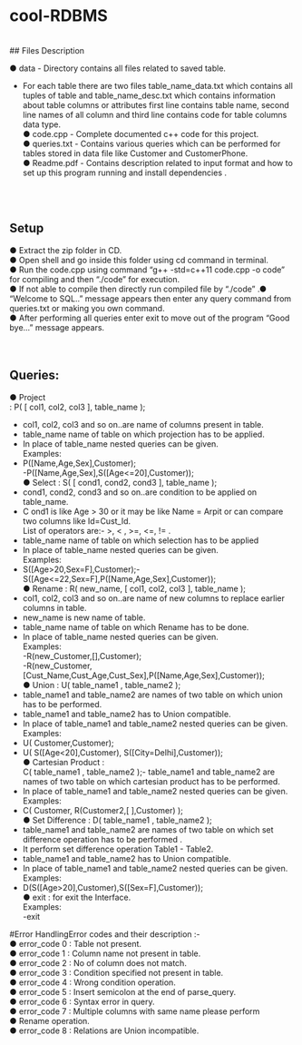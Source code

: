 # cool-RDBMS

<br />
## Files Description

● data - Directory contains all files related to saved table.<br />
- For each table there are two files table_name_data.txt which contains all tuples of table and table_name_desc.txt which
contains information about table columns or attributes first line contains table name, second line names of all column and third line contains code for table columns data type.<br />
● code.cpp - Complete documented c++ code for this project.<br />
● queries.txt - Contains various queries which can be performed for tables stored in data file like Customer and CustomerPhone.<br />
● Readme.pdf - Contains description related to input format and how to set up this program running and install dependencies .
<br />
<br />

## Setup
● Extract the zip folder in CD.<br />
● Open shell and go inside this folder using cd command in terminal.<br />
● Run the code.cpp using command “g++ -std=c++11 code.cpp -o code” for compiling and then “./code” for execution.<br />
● If not able to compile then directly run compiled file by “./code” .● “Welcome to SQL..” message appears then enter any query command from queries.txt or making you own command.<br />
● After performing all queries enter exit to move out of the program “Good bye...” message appears.<br />
<br />
<br />

## Queries:
● Project<br />
: P( [ col1, col2, col3 ], table_name );<br />
- col1, col2, col3 and so on..are name of columns present in table.
- table_name name of table on which projection has to be applied.<br />
- In place of table_name nested queries can be given.<br />
Examples:<br />
- P([Name,Age,Sex],Customer);<br />
-P([Name,Age,Sex],S([Age<=20],Customer));<br />
● Select : S( [ cond1, cond2, cond3 ], table_name );<br />
- cond1, cond2, cond3 and so on..are condition to be applied on table_name.<br />
- C ond1 is like Age > 30 or it may be like Name = Arpit or can compare two columns like Id=Cust_Id.<br />
List of operators are:- >, < , >=, <=, != .<br />
- table_name name of table on which selection has to be applied<br />
- In place of table_name nested queries can be given.<br />
Examples:<br />
- S([Age>20,Sex=F],Customer);- S([Age<=22,Sex=F],P([Name,Age,Sex],Customer));<br />
● Rename : R( new_name, [ col1, col2, col3 ], table_name );<br />
- col1, col2, col3 and so on..are name of new columns to replace earlier columns in table.<br />
- new_name is new name of table.<br />
- table_name name of table on which Rename has to be done.<br />
- In place of table_name nested queries can be given.<br />
Examples:<br />
-R(new_Customer,[],Customer);<br />
-R(new_Customer,[Cust_Name,Cust_Age,Cust_Sex],P([Name,Age,Sex],Customer));<br />
● Union : U( table_name1 , table_name2 );<br />
- table_name1 and table_name2 are names of two table on which union has to be performed.<br />
- table_name1 and table_name2 has to Union compatible.<br />
- In place of table_name1 and table_name2 nested queries can be given.<br />
Examples:<br />
- U( Customer,Customer);<br />
- U( S([Age<20],Customer), S([City=Delhi],Customer));<br />
● Cartesian Product :<br />
C( table_name1 , table_name2 );- table_name1 and table_name2 are names of two table on which cartesian product has to be performed.<br />
- In place of table_name1 and table_name2 nested queries can be given.<br />
Examples:<br />
- C( Customer, R(Customer2,[ ],Customer) );<br />
● Set Difference : D( table_name1 , table_name2 );<br />
- table_name1 and table_name2 are names of two table on which set difference operation has to be performed .<br />
- It perform set difference operation Table1 - Table2.<br />
- table_name1 and table_name2 has to Union compatible.<br />
- In place of table_name1 and table_name2 nested queries can be given.<br />
Examples:<br />
- D(S([Age>20],Customer),S([Sex=F],Customer));<br />
● exit : for exit the Interface.<br />
Examples:<br />
-exit<br />

#Error HandlingError codes and their description :-<br />
● error_code 0 : Table not present.<br />
● error_code 1 : Column name not present in table.<br />
● error_code 2 : No of column does not match.<br />
● error_code 3 : Condition specified not present in table.<br />
● error_code 4 : Wrong condition operation.<br />
● error_code 5 : Insert semicolon at the end of parse_query.<br />
● error_code 6 : Syntax error in query.<br />
● error_code 7 : Multiple columns with same name please perform<br />
● Rename operation.<br />
● error_code 8 : Relations are Union incompatible.<br />
